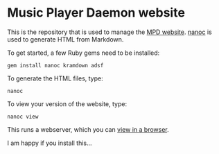 # Music Player Daemon website

This is the repository that is used to manage the
[MPD website](http://www.musicpd.org/).  [nanoc](http://nanoc.ws/) is
used to generate HTML from Markdown.

To get started, a few Ruby gems need to be installed:

    gem install nanoc kramdown adsf

To generate the HTML files, type:

    nanoc

To view your version of the website, type:

    nanoc view

This runs a webserver, which you can
[view in a browser](http://localhost:3000/).

I am happy if you install this...
